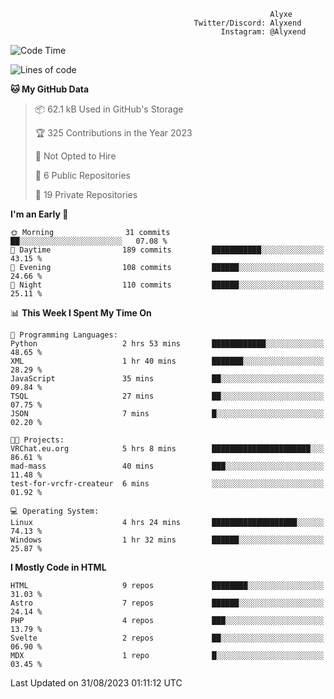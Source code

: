 ```text
                                                          Alyxe
                                         Twitter/Discord: Alyxend
                                               Instagram: @Alyxend
```

<!--START_SECTION:waka-->
![Code Time](http://img.shields.io/badge/Code%20Time-19%20hrs-blue)

![Lines of code](https://img.shields.io/badge/From%20Hello%20World%20I%27ve%20Written-88.2%20thousand%20lines%20of%20code-blue)

**🐱 My GitHub Data** 

> 📦 62.1 kB Used in GitHub's Storage 
 > 
> 🏆 325 Contributions in the Year 2023
 > 
> 🚫 Not Opted to Hire
 > 
> 📜 6 Public Repositories 
 > 
> 🔑 19 Private Repositories 
 > 
**I'm an Early 🐤** 

```text
🌞 Morning                31 commits          ██░░░░░░░░░░░░░░░░░░░░░░░   07.08 % 
🌆 Daytime                189 commits         ███████████░░░░░░░░░░░░░░   43.15 % 
🌃 Evening                108 commits         ██████░░░░░░░░░░░░░░░░░░░   24.66 % 
🌙 Night                  110 commits         ██████░░░░░░░░░░░░░░░░░░░   25.11 % 
```


📊 **This Week I Spent My Time On** 

```text
💬 Programming Languages: 
Python                   2 hrs 53 mins       ████████████░░░░░░░░░░░░░   48.65 % 
XML                      1 hr 40 mins        ███████░░░░░░░░░░░░░░░░░░   28.29 % 
JavaScript               35 mins             ██░░░░░░░░░░░░░░░░░░░░░░░   09.84 % 
TSQL                     27 mins             ██░░░░░░░░░░░░░░░░░░░░░░░   07.75 % 
JSON                     7 mins              █░░░░░░░░░░░░░░░░░░░░░░░░   02.20 % 

🐱‍💻 Projects: 
VRChat.eu.org            5 hrs 8 mins        ██████████████████████░░░   86.61 % 
mad-mass                 40 mins             ███░░░░░░░░░░░░░░░░░░░░░░   11.48 % 
test-for-vrcfr-createur  6 mins              ░░░░░░░░░░░░░░░░░░░░░░░░░   01.92 % 

💻 Operating System: 
Linux                    4 hrs 24 mins       ███████████████████░░░░░░   74.13 % 
Windows                  1 hr 32 mins        ██████░░░░░░░░░░░░░░░░░░░   25.87 % 
```

**I Mostly Code in HTML** 

```text
HTML                     9 repos             ████████░░░░░░░░░░░░░░░░░   31.03 % 
Astro                    7 repos             ██████░░░░░░░░░░░░░░░░░░░   24.14 % 
PHP                      4 repos             ███░░░░░░░░░░░░░░░░░░░░░░   13.79 % 
Svelte                   2 repos             ██░░░░░░░░░░░░░░░░░░░░░░░   06.90 % 
MDX                      1 repo              █░░░░░░░░░░░░░░░░░░░░░░░░   03.45 % 
```




 Last Updated on 31/08/2023 01:11:12 UTC
<!--END_SECTION:waka-->
